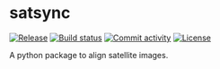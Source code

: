# satsync

[![Release](https://img.shields.io/github/v/release/csaybar/satsync)](https://img.shields.io/github/v/release/csaybar/satsync)
[![Build status](https://img.shields.io/github/actions/workflow/status/csaybar/satsync/main.yml?branch=main)](https://github.com/csaybar/satsync/actions/workflows/main.yml?query=branch%3Amain)
[![Commit activity](https://img.shields.io/github/commit-activity/m/csaybar/satsync)](https://img.shields.io/github/commit-activity/m/csaybar/satsync)
[![License](https://img.shields.io/github/license/csaybar/satsync)](https://img.shields.io/github/license/csaybar/satsync)

A python package to align satellite images.
